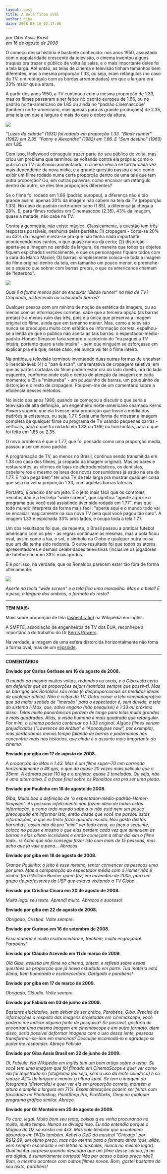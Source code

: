 ```yaml
---
layout: post
title: A Bola ficou oval
author: giba
date: 2008-08-16 02:17:06
---
```

*por Giba Assis Brasil*\
*em 16 de agosto de 2008*

O começo dessa história é bastante conhecido: nos anos 1950, assustado com o popularidade crescente da televisão, o cinema inventou alguns truques pra trazer o público de volta às salas, e o mais importante deles foi a tela larga. Até então, as telas de cinema e televisão tinham tamanhos bem diferentes, mas a mesma proporção 1.33, ou seja, eram retângulos (no caso da TV, um retângulo com as bordas arredondadas) em que a largura era 33% maior que a altura.

A partir dos anos 1950, a TV continuou com a mesma proporção de 1.33, mas os filmes passaram a ser feitos no padrão europeu de 1.66, ou no padrão norte-americano de 1.85 ou ainda no "padrão Cinemascope" (também norte-americano, mas apenas para as grande produções) de 2.35, uma tela em que a largura é mais do que o dobro da altura.

![](/uploads/wide1.jpg)

*"Luzes da cidade" (1931) foi rodado em proporção 1.33. "Blade runner" (1982) em 2.35. "Fanny e Alexandre" (1982) em 1.66. E "Sem destino" (1969) em 1.85.*

Com isso, Hollywood conseguiu trazer parte do seu público de volta, mas criou um problema que terminou se voltando contra ela própria: como o público da TV continuou aumentando, o cinema veio a se tornar cada vez mais dependente da nova mídia, e a grande questão passou a ser: como exibir um filme rodado numa certa proporção dentro de uma tela que tem outra proporção? Ou, em outras palavras: como encaixar um retângulo dentro do outro, se eles têm proporções diferentes?

Se o filme foi rodado em 1.66 (padrão europeu), a diferença não é tão grande assim: apenas 20% da imagem não cabem na tela da TV (proporção 1.33). No caso do padrão norte-americano (1.85), a diferença já chega a 28%. E, para filmes rodados em Cinemascope (2.35), 43% da imagem, quase a metade, não cabe na TV.

Contra a geometria, não existe mágica. Classicamente, a questão tem três respostas possíveis, nenhuma delas perfeita: (1) cropagem - corta-se 20% ou 43% da imagem e reza-se pra que não tenha nada importante acontecendo nos cantos, o que quase nunca dá certo; (2) distorção - aperta-se a imagem no sentido da largura, de maneira que todos os objetos fiquem espichados verticalmente, e que os personagens fiquem todos com a cara do Marco Maciel; (3) barras: simplesmente coloca-se toda a imagem do filme original dentro da tela, em tamanho um pouco menor, e preenche-se o espaço que sobrar com barras pretas, o que os americanos chamam de "letterbox".

![](/uploads/wide2.jpg)

*Qual é a forma menos pior de encaixar "Blade runner" na tela de TV? Cropando, distorcendo ou colocando barras?* 

Qualquer pessoa com um mínimo de noção de estética da imagem, ou ao menos com as informações corretas, sabe que a terceira opção (as barras pretas) é a menos ruim das três, pois é a única que preserva a imagem original do filme, ainda que em tamanho menor. Mas, como a televisão nunca se preocupou muito com estética ou informação correta, espalhou-se a lenda de que o público não aceita as tais barras: o espectador-médio-padrão-Homer-Simpson faria sempre o raciocínio do "eu paguei a TV inteira, portanto quero a tela inteira" - sem que ninguém se esforçasse em explicar pra ele que, nesse caso, ele nunca vai ter o filme inteiro.

Na prática, a televisão terminou inventando duas outras formas de encaixar o inencaixável: (4) o "pan & scan", uma tentativa de cropagem seletiva, em que as partes cortadas do filme podem estar ora do lado direito, ora do lado esquerdo, conforme onde está o centro de atenção da imagem em cada momento; e (5) a "mistureba" - um pouquinho de barras, um pouquinho de distorção e o resto de cropagem. Poupem-me de um comentário sobre a eficiência desses métodos.

No início dos anos 1980, quando se começou a discutir o que seria a televisão de alta definição, um engenheiro norte-americano chamado Kerns Powers sugeriu que ela tivesse uma proporção que fosse a média dos padrões já existentes, ou seja, 1.77. Seria uma forma de mostrar a imagem completa de qualquer filme ou programa de TV usando pequenas barras - verticais, para o que foi rodado em 1.33 ou 1.66; ou horizontais, para o que foi feito em 1.85 ou 2.35.

O novo problema é que o 1.77, que foi pensado como uma proporção média, passou a ser um novo padrão.

A programação de TV, ao menos no Brasil, continua sendo transmitida em 1.33 (no caso dos filmes, já cropado da imagem original). Mas os bares e restaurantes, as vitrines de lojas de eletrodomésticos, os dentistas, cabeleireiros e mesmo os lares dos novos consumidores já estão na era do 1.77. E "não pega bem" ter uma TV de tela larga pra mostrar qualquer coisa que seja na velha proporção 1.33, com aquelas barras laterais.

Portanto, é preciso dar um jeito. E o jeito mais fácil que os controles remotos dão é a teclinha "wide screen", que significa "aperte aqui se o programa que você está assistindo tiver sido rodado em 1.77", mas que todo mundo interpreta da forma mais fácil: "aperte aqui e o mundo todo vai se encaixar magicamente na sua nova TV pela qual você pagou tão caro". A imagem 1.33 é espichada 33% pros lados, e ocupa toda a tela 1.77.

Um dos resultados foi que, de repente, o Brasil passou a praticar futebol americano com os pés - as regras continuam as mesmas, mas a bola ficou oval, assim como a lua, o sol, o símbolo da Globo e qualquer outra coisa que um dia tenha sido redonda. O outro resultado foi que todos os atores, apresentadores e demais celebridades televisivas (inclusive os jogadores de futebol) ficaram 33% mais gordos.

E é por isso, na verdade, que os Ronaldos parecem estar tão fora de forma ultimamente.

![](/uploads/wide3.jpg)

*Aperte na tecla "wide screen" e a tela fica uma maravilha. Mas e a bola? E o peso, a largura dos ombros, o formato do rosto?* 

- - -

**TEM MAIS:**

Mais sobre proporção de tela ([aspect ratio](http://en.wikipedia.org/wiki/Aspect*ratio*%28image%29)) na Wikipédia em inglês.

A SMPTE, associação de engenheiros de TV dos EUA, reconhece a importância do trabalho do Dr [Kerns Powers](http://www.smpte.org.au/societynews2003-06.asp).

Na verdade, a imagem de uma esfera distorcida horizontalmente não toma a forma oval, mas de um [elipsóide](http://pt.wikipedia.org/wiki/Elips%C3%B3ide).

- - -

**COMENTÁRIOS**

**Enviado por Carlos Gerbase em 16 de agosto de 2008.**

*O mundo dá mesmo muitas voltas, redondas ou ovais, e o Giba está certo em defender que as proporções sejam mantidas sempre que possível. Mas as barrigas dos Ronaldos são reais (e desproporcionais às medidas ideais de qualquer atleta). Não é culpa da TV. Outra coisa: a tela cinematográfica que dá maior sentido de "imersão" para o espectador é, sem dúvida, a tela do sistema I-Max, que, salvo engano (não pesquisei) é 1:33 ou próximo disso. Telas muito panorâmicas perdem de longe para telas muito grandes e mais quadradas. Aliás, a visão humana é mais quadrada que retangular. Por mim, o cinema poderia continuar no 1:33 original. Alguns filmes seriam prejudicados ("Lawrence da Arábia" e "Apocalypse now", por exemplo), mas perderíamos menos tempo falando de barras e poderíamos nos concentrar mais nas histórias, que ainda é o assunto mais importante do cinema.*

**Enviado por giba em 17 de agosto de 2008.**

*A proporção do iMax é 1.43. Mas é um filme super-70 mm correndo horizontalmente a 48 qps, o que dá quase 20 vezes mais película que o 35mm. A câmara pesa 110 kg e o projetor, quase 2 toneladas. Ou seja, não é uma alternativa. E a frase final sobre os Ronaldos era pra ser uma piada.*

**Enviado por Paulinho em 18 de agosto de 2008.**

*Giba, Muito boa a definição de "o espectador-médio-padrão-Homer-Simpson". As pessoas infelizmente não fazem idéia de todas estas informação, e como todo mundo sabe a tv não está nem um pouco preocupada em informar isto, então desde que você me passou estas informações, o que eu tento fazer quando escuto: Não gosto destas barrinhas, assim não dá pra "mim" ver toda cena, eu faço o seguinte, coloco no pause e mostro o que elas perdem cada vez que diminuem as barras e elas olham incrêdulas e então começam a olhar daí sim o filme todo...rs Acho que não consegui fazer isto com mais de 15 pessoas, mas acho que já vale a pena... Abraços*

**Enviado por giba em 18 de agosto de 2008.**

*Grande Paulinho: o jeito é esse mesmo, tentar convencer as pessoas uma por uma. Mas a comparação do espectador médio com o Homer não é minha: foi o William Bonner quem fez, em novembro de 2005, para um grupo de professores da USP que estava visitando a TV Globo.*

**Enviado por Cristina Cinara em 20 de agosto de 2008.**

*Muito legal seu texto. Aprendi muito. Abraços e sucesso!*

**Enviado por giba em 22 de agosto de 2008.**

*Obrigado, Cristina. Volte sempre.*

**Enviado por Curioso em 16 de setembro de 2008.**

*Essa matéria é muito esclarecedora e, também, muito engraçada! Parabéns!*

**Enviado por Cláudio Azevedo em 11 de março de 2009.**

*Olá Giba, assistia um filme no cinema, ontem, e refletia sobre essas questões de proporção que já havia estudado em parte. Tua matéria está ótima, bem humorada e esclarecedora. Obrigado e parabéns!*

**Enviado por giba em 17 de março de 2009.**

*Obrigado, Cláudio. Volte sempre.*

**Enviado por Fabiula em 03 de junho de 2009.**

*Bastante elucidativo, sem deixar de ser crítico. Parabéns, Giba. Preciso de informações a respeito das imagens projetadas em cinemascope, você poderia me indicar alguma fonte de pesquisa? Se possível, gostaria de encontrar uma mesma imagem em cinemascope e em outro formato. além disso, seria possível deformar imagens com o uso dessa lente, pessoas transformar-se-iam em manchas? Desculpe incomodá-lo e agradeço se puder me responder. Abraço Fabiula*

**Enviado por Giba Assis Brasil em 22 de junho de 2009.**

*Oi, Fabiula. Na Wikipédia em inglês tem um bom artigo sobre o tema. Se você tem uma imagem que foi filmada em CinemaScope e quer ver como ela foi registrada no fotograma (ou seja, sem o uso da lente cilíndrica) é só reduzir 42% da largura e manter a altura igual. Se tem a imagem do fotograma (distorcida) e quer ver ela em proporção correta, mantém a altura e amplia a largura em 71%. Essas alterações podem ser feitas com facilidade no Photoshop, PaintShop Pro, FireWorks, Gimp ou qualquer programa gráfico similar. Abraço.*

**Enviado por Gil Monteiro em 25 de agosto de 2009.**

*Po cara, legal. Muito bom seu texto, coisas q eu vinha procurando ha muito, muito tempo. Nunca se divulga isso. Eu não entendia porque o Mágico de Oz só existia em 4x3. Mas vale lembrar que acontecem absurdos em DVDs também. Achei o DVD do musical "Chicago" por R$12,99, um ótimo preço, mas não atentei para o formato atrás (que, aliás, vem sempre escondido e em letras minúsculas, nunca no mesmo lugar). Qual minha surpresa quando descubro que um filme desse século, já na era digital, é sumariamente cortado! Não por acaso o baixo preço não? Bom, o mesmo acontece com outros filmes novos. Bom, gostei bastante do seu texto, parabéns!*